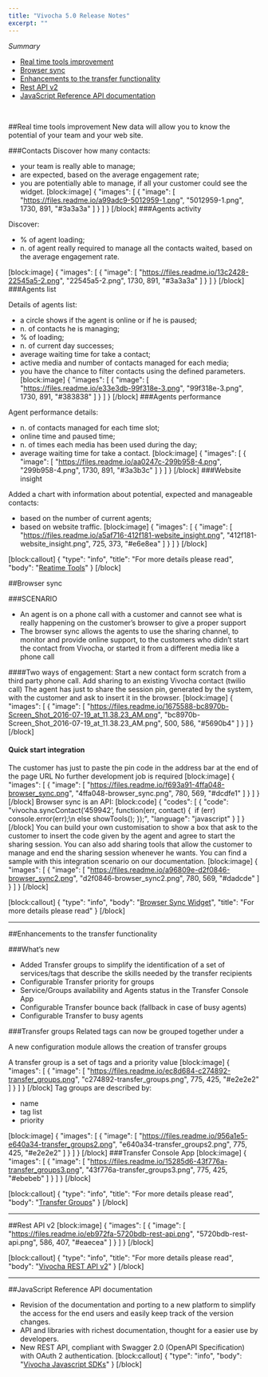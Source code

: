 ```yaml
---
title: "Vivocha 5.0 Release Notes"
excerpt: ""
---
```

*Summary*
* [Real time tools improvement](#section-real-time-tools-improvement)
* [Browser sync](#section-browser-sync)
* [Enhancements to the transfer functionality](#section-enhancements-to-the-transfer-functionality)
* [Rest API v2](#section-rest-api-v2)
* [JavaScript Reference API documentation](#section-javascript-reference-api-documentation)

<br>

##Real time tools improvement
New data will allow you to know the potential of your team and your web site.

###Contacts
Discover how many contacts:
* your team is really able to manage;
* are expected, based on the average engagement rate;
* you are potentially able to manage, if all your customer could see the widget.
[block:image]
{
  "images": [
    {
      "image": [
        "https://files.readme.io/a99adc9-5012959-1.png",
        "5012959-1.png",
        1730,
        891,
        "#3a3a3a"
      ]
    }
  ]
}
[/block]
###Agents activity

Discover:
  * % of agent loading;
  * n. of agent really required to manage all the contacts waited, based on the average engagement rate.

[block:image]
{
  "images": [
    {
      "image": [
        "https://files.readme.io/13c2428-22545a5-2.png",
        "22545a5-2.png",
        1730,
        891,
        "#3a3a3a"
      ]
    }
  ]
}
[/block]
###Agents list

Details of agents list:

  * a circle shows if the agent is online or if he is paused;
  * n. of contacts he is managing;
  * % of loading;
  * n. of current day successes;
  * average waiting time for take a contact;
  * active media and number of contacts managed for each media;
  * you have the chance to filter contacts using the defined parameters. 
[block:image]
{
  "images": [
    {
      "image": [
        "https://files.readme.io/e33e3db-99f318e-3.png",
        "99f318e-3.png",
        1730,
        891,
        "#383838"
      ]
    }
  ]
}
[/block]
###Agents performance

Agent performance details:

  * n. of contacts managed for each time slot;
  * online time and paused time;
  * n. of times each media has been used during the day;
  * average waiting time for take a contact.
[block:image]
{
  "images": [
    {
      "image": [
        "https://files.readme.io/aa0247c-299b958-4.png",
        "299b958-4.png",
        1730,
        891,
        "#3a3b3c"
      ]
    }
  ]
}
[/block]
###Website insight

Added a chart with information about potential, expected and manageable contacts:

  * based on the number of current agents;
  * based on website traffic.
[block:image]
{
  "images": [
    {
      "image": [
        "https://files.readme.io/a5af716-412f181-website_insight.png",
        "412f181-website_insight.png",
        725,
        373,
        "#e6e8ea"
      ]
    }
  ]
}
[/block]

[block:callout]
{
  "type": "info",
  "title": "For more details please read",
  "body": "[Reatime Tools](doc:realtime-tools)"
}
[/block]

##Browser sync

###SCENARIO
  * An agent is on a phone call with a customer and cannot see what is really happening on the customer’s browser to give a proper support
  * The browser sync allows the agents to use the sharing channel, to monitor and provide online support, to the customers who didn’t start the contact from Vivocha, or started it from a different media like a phone call

####Two ways of engagement:
Start a new contact form scratch from a third party phone call.
Add sharing to an existing Vivocha contact (twilio call)
The agent has just to share the session pin, generated by the system, with the customer and ask to insert it in the browser.
[block:image]
{
  "images": [
    {
      "image": [
        "https://files.readme.io/1675588-bc8970b-Screen_Shot_2016-07-19_at_11.38.23_AM.png",
        "bc8970b-Screen_Shot_2016-07-19_at_11.38.23_AM.png",
        500,
        586,
        "#5690b4"
      ]
    }
  ]
}
[/block]
#### Quick start integration
The customer has just to paste the pin code in the address bar at the end of the page URL
No further development job is required
[block:image]
{
  "images": [
    {
      "image": [
        "https://files.readme.io/f693a91-4ffa048-browser_sync.png",
        "4ffa048-browser_sync.png",
        780,
        569,
        "#dcdfe1"
      ]
    }
  ]
}
[/block]
Browser sync is an API:
[block:code]
{
  "codes": [
    {
      "code": "vivocha.syncContact(‘459942’, function(err, contact) {   if (err) console.error(err);\n  else showTools(); });",
      "language": "javascript"
    }
  ]
}
[/block]
You can build your own customisation to show a box that ask to the customer to insert the code given by the agent and agree to start the sharing session.
You can also add sharing tools that allow the customer to manage and end the sharing session whenever he wants.
You can find a sample with this integration scenario on our documentation.
[block:image]
{
  "images": [
    {
      "image": [
        "https://files.readme.io/a96809e-d2f0846-browser_sync2.png",
        "d2f0846-browser_sync2.png",
        780,
        569,
        "#dadcde"
      ]
    }
  ]
}
[/block]

[block:callout]
{
  "type": "info",
  "body": "[Browser Sync Widget](doc:browser-sync-widget)",
  "title": "For more details please read"
}
[/block]
***

##Enhancements to the transfer functionality

###What’s new
  * Added Transfer groups to simplify the identification of a set of services/tags that describe the skills needed by the transfer recipients
  * Configurable Transfer priority for groups
  * Service/Groups availability and Agents status in the Transfer Console App
  * Configurable Transfer bounce back (fallback in case of busy agents)
  * Configurable Transfer to busy agents

###Transfer groups
Related tags can now be grouped together under a 

A new configuration module allows the creation of transfer groups

A transfer group is a set of tags and a priority value
[block:image]
{
  "images": [
    {
      "image": [
        "https://files.readme.io/ec8d684-c274892-transfer_groups.png",
        "c274892-transfer_groups.png",
        775,
        425,
        "#e2e2e2"
      ]
    }
  ]
}
[/block]
Tag groups are described by:
  * name
  * tag list
  * priority
  
[block:image]
{
  "images": [
    {
      "image": [
        "https://files.readme.io/956a1e5-e640a34-transfer_groups2.png",
        "e640a34-transfer_groups2.png",
        775,
        425,
        "#e2e2e2"
      ]
    }
  ]
}
[/block]
###Transfer Console App
[block:image]
{
  "images": [
    {
      "image": [
        "https://files.readme.io/15285d6-43f776a-transfer_groups3.png",
        "43f776a-transfer_groups3.png",
        775,
        425,
        "#ebebeb"
      ]
    }
  ]
}
[/block]

[block:callout]
{
  "type": "info",
  "title": "For more details please read",
  "body": "[Transfer Groups](doc:transfer-groups)"
}
[/block]
***

##Rest API v2
[block:image]
{
  "images": [
    {
      "image": [
        "https://files.readme.io/eb972fa-5720bdb-rest-api.png",
        "5720bdb-rest-api.png",
        586,
        407,
        "#eaecea"
      ]
    }
  ]
}
[/block]

[block:callout]
{
  "type": "info",
  "title": "For more details please read",
  "body": "[Vivocha REST API v2](doc:vivocha-rest-api-v2)"
}
[/block]
***

##JavaScript Reference API documentation

  * Revision of the documentation and porting to a new platform to simplify the access for the end users and easily keep track of the version changes. 
  * API and libraries with richest documentation, thought for a easier use by developers.
  * New REST API, compliant with Swagger 2.0 (OpenAPI Specification) with OAuth 2 authentication.
[block:callout]
{
  "type": "info",
  "body": "[Vivocha Javascript SDKs](doc:vivocha-sdks)"
}
[/block]